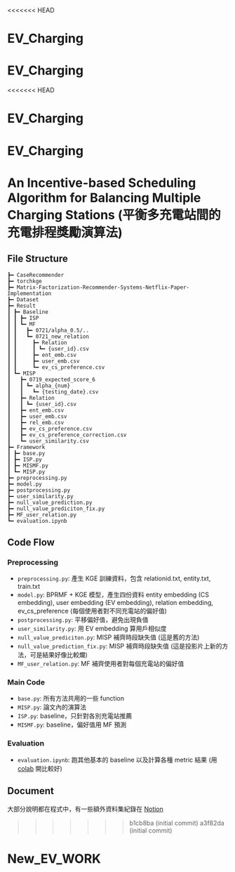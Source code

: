<<<<<<< HEAD
# EV_Charging
EV_Charging
=======
<<<<<<< HEAD
# EV_Charging
EV_Charging
=======
# An Incentive-based Scheduling Algorithm for Balancing Multiple Charging Stations (平衡多充電站間的充電排程獎勵演算法)

## File Structure
```
┣━ CaseRecommender
┣━ torchkge
┣━ Matrix-Factorization-Recommender-Systems-Netflix-Paper-Implementation
┣━ Dataset
┣━ Result
┃ ┣━ Baseline
┃ ┃ ┣━ ISP
┃ ┃ ┗━ MF
┃ ┃   ┣━ 0721/alpha_0.5/..
┃ ┃   ┗━ 0721_new_relation
┃ ┃     ┣━ Relation
┃ ┃     ┃ ┗━ {user_id}.csv
┃ ┃     ┣━ ent_emb.csv
┃ ┃     ┣━ user_emb.csv
┃ ┃     ┗━ ev_cs_preference.csv
┃ ┗━ MISP
┃   ┣━ 0719_expected_score_6
┃   ┃ ┗━ alpha_{num}
┃   ┃   ┗━ {testing_date}.csv
┃   ┣━ Relation
┃   ┃ ┗━ {user_id}.csv
┃   ┣━ ent_emb.csv
┃   ┣━ user_emb.csv
┃   ┣━ rel_emb.csv
┃   ┣━ ev_cs_preference.csv
┃   ┣━ ev_cs_preference_correction.csv
┃   ┗━ user_similarity.csv 
┣━ Framework
┃ ┣━ base.py
┃ ┣━ ISP.py
┃ ┣━ MISMF.py
┃ ┗━ MISP.py
┣━ preprocessing.py
┣━ model.py
┣━ postprocessing.py
┣━ user_similarity.py
┣━ null_value_prediction.py
┣━ null_value_prediciton_fix.py
┣━ MF_user_relation.py
┗━ evaluation.ipynb
```

## Code Flow
### Preprocessing
* `preprocessing.py`: 產生 KGE 訓練資料，包含 relationid.txt, entity.txt, train.txt
* `model.py`: BPRMF + KGE 模型，產生四份資料 entity embedding (CS embedding), user embedding (EV embedding), relation embedding, ev_cs_preference (每個使用者對不同充電站的偏好值)
* `postprocessing.py`: 平移偏好值，避免出現負值
* `user_similarity.py`: 用 EV embedding 算用戶相似度
* `null_value_prediciton.py`: MISP 補齊時段缺失值 (這是舊的方法)
* `null_value_prediction_fix.py`: MISP 補齊時段缺失值 (這是投影片上新的方法，可是結果好像比較爛)
* `MF_user_relation.py`: MF 補齊使用者對每個充電站的偏好值

### Main Code
* `base.py`: 所有方法共用的一些 function
* `MISP.py`: 論文內的演算法
* `ISP.py`: baseline，只針對各別充電站推薦
* `MISMF.py`: baseline，偏好值用 MF 預測

### Evaluation
* `evaluation.ipynb`: 跑其他基本的 baseline 以及計算各種 metric 結果 (用 [colab](https://colab.research.google.com/drive/1CpYfAaqI51j1Jgs50z_QmXu2yu59kAzX?usp=sharing) 開比較好)

## Document
大部分說明都在程式中，有一些額外資料集紀錄在 [Notion](https://www.notion.so/0908-766b18d7d2c34a89b7759ea5efb98894)
>>>>>>> b1cb8ba (initial commit)
>>>>>>> a3f82da (initial commit)
# New_EV_WORK
